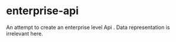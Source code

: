 # enterprise-api
An attempt to create an enterprise level Api . Data representation  is irrelevant here.
